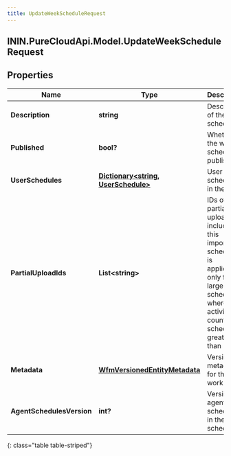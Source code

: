 ```yaml
---
title: UpdateWeekScheduleRequest
---
```

## ININ.PureCloudApi.Model.UpdateWeekScheduleRequest

## Properties

|Name | Type | Description | Notes|
|------------ | ------------- | ------------- | -------------|
| **Description** | **string** | Description of the week schedule | [optional] |
| **Published** | **bool?** | Whether the week schedule is published | [optional] |
| **UserSchedules** | [**Dictionary&lt;string, UserSchedule&gt;**](UserSchedule.html) | User schedules in the week | [optional] |
| **PartialUploadIds** | **List&lt;string&gt;** | IDs of partial uploads to include in this imported schedule. It is applicable only for large schedules where activity count in schedule is greater than 17500 | [optional] |
| **Metadata** | [**WfmVersionedEntityMetadata**](WfmVersionedEntityMetadata.html) | Version metadata for this work plan | |
| **AgentSchedulesVersion** | **int?** | Version of agent schedules in the week schedule | |
{: class="table table-striped"}


